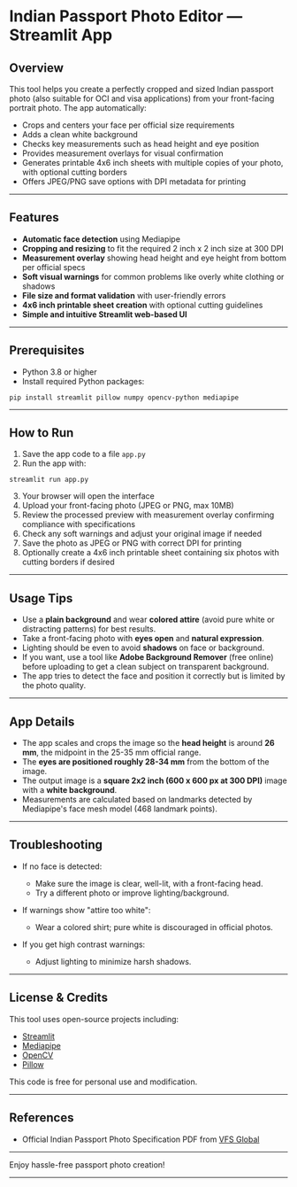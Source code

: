 # Indian Passport Photo Editor — Streamlit App

## Overview

This tool helps you create a perfectly cropped and sized Indian passport photo (also suitable for OCI and visa applications) from your front-facing portrait photo. The app automatically:

- Crops and centers your face per official size requirements
- Adds a clean white background
- Checks key measurements such as head height and eye position
- Provides measurement overlays for visual confirmation
- Generates printable 4x6 inch sheets with multiple copies of your photo, with optional cutting borders
- Offers JPEG/PNG save options with DPI metadata for printing

---

## Features

- **Automatic face detection** using Mediapipe
- **Cropping and resizing** to fit the required 2 inch x 2 inch size at 300 DPI
- **Measurement overlay** showing head height and eye height from bottom per official specs
- **Soft visual warnings** for common problems like overly white clothing or shadows
- **File size and format validation** with user-friendly errors
- **4x6 inch printable sheet creation** with optional cutting guidelines
- **Simple and intuitive Streamlit web-based UI**

---

## Prerequisites

- Python 3.8 or higher
- Install required Python packages:

`pip install streamlit pillow numpy opencv-python mediapipe`


---

## How to Run

1. Save the app code to a file `app.py`
2. Run the app with:

`streamlit run app.py`


3. Your browser will open the interface
4. Upload your front-facing photo (JPEG or PNG, max 10MB)
5. Review the processed preview with measurement overlay confirming compliance with specifications
6. Check any soft warnings and adjust your original image if needed
7. Save the photo as JPEG or PNG with correct DPI for printing
8. Optionally create a 4x6 inch printable sheet containing six photos with cutting borders if desired

---

## Usage Tips

- Use a **plain background** and wear **colored attire** (avoid pure white or distracting patterns) for best results.
- Take a front-facing photo with **eyes open** and **natural expression**.
- Lighting should be even to avoid **shadows** on face or background.
- If you want, use a tool like **Adobe Background Remover** (free online) before uploading to get a clean subject on transparent background.
- The app tries to detect the face and position it correctly but is limited by the photo quality.

---

## App Details

- The app scales and crops the image so the **head height** is around **26 mm**, the midpoint in the 25-35 mm official range.
- The **eyes are positioned roughly 28-34 mm** from the bottom of the image.
- The output image is a **square 2x2 inch (600 x 600 px at 300 DPI)** image with a **white background**.
- Measurements are calculated based on landmarks detected by Mediapipe's face mesh model (468 landmark points).

---

## Troubleshooting

- If no face is detected:
  - Make sure the image is clear, well-lit, with a front-facing head.
  - Try a different photo or improve lighting/background.

- If warnings show "attire too white":
  - Wear a colored shirt; pure white is discouraged in official photos.

- If you get high contrast warnings:
  - Adjust lighting to minimize harsh shadows.

---

## License & Credits

This tool uses open-source projects including:

- [Streamlit](https://streamlit.io/)
- [Mediapipe](https://mediapipe.dev/)
- [OpenCV](https://opencv.org/)
- [Pillow](https://python-pillow.org/)

This code is free for personal use and modification.

---

## References

- Official Indian Passport Photo Specification PDF from [VFS Global](https://visa.vfsglobal.com/one-pager/india/united-states-of-america/passport-services/pdf/photo-specifiation.pdf)

---

Enjoy hassle-free passport photo creation!

---

